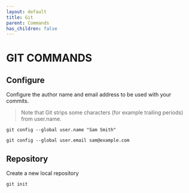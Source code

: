 ```yaml
---
layout: default
title: Git
parent: Commands
has_children: false
---
```

# GIT COMMANDS
## Configure
Configure the author name and email address to be used with your commits.

>Note that Git strips some characters (for example trailing periods) from user.name.

`git config --global user.name "Sam Smith"`

`git config --global user.email sam@example.com`

## Repository

Create a new local repository

`git init`
<!--stackedit_data:
eyJoaXN0b3J5IjpbLTExMDc4NDc4MTJdfQ==
-->